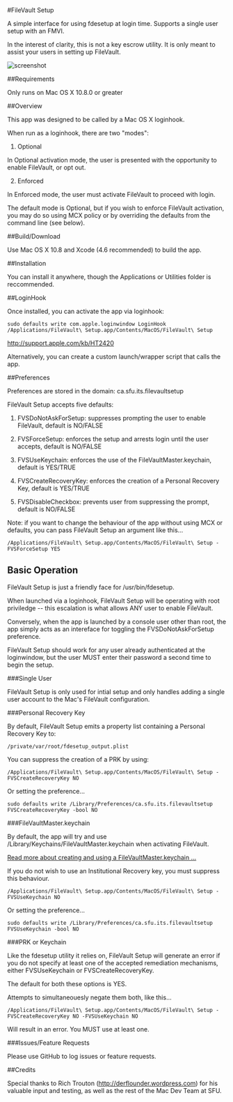 #FileVault Setup

A simple interface for using fdesetup at login time. Supports a single user setup with an FMVI.

In the interest of clarity, this is not a key escrow utility. It is only meant to assist your users in setting up FileVault.

![screenshot](https://bintray.com/blob/dayglojesus/github/filevaultsetup/da5e4790c840608d1867bc54401901d69bf5fad4/filevaultsetup.png)

##Requirements

Only runs on Mac OS X 10.8.0 or greater

##Overview

This app was designed to be called by a Mac OS X loginhook. 

When run as a loginhook, there are two "modes":

1. Optional
  
  In Optional activation mode, the user is presented with the opportunity to enable FileVault, or opt out.

2. Enforced

  In Enforced mode, the user must activate FileVault to proceed with login.
  
The default mode is Optional, but if you wish to enforce FileVault activation, you may do so using MCX policy or by overriding the defaults from the command line (see below).

##Build/Download

Use Mac OS X 10.8 and Xcode (4.6 recommended) to build the app.

##Installation

You can install it anywhere, though the Applications or Utilities folder is reccommended.

##LoginHook

Once installed, you can activate the app via loginhook:

    sudo defaults write com.apple.loginwindow LoginHook /Applications/FileVault\ Setup.app/Contents/MacOS/FileVault\ Setup

http://support.apple.com/kb/HT2420

Alternatively, you can create a custom launch/wrapper script that calls the app.

##Preferences

Preferences are stored in the domain: ca.sfu.its.filevaultsetup

FileVault Setup accepts five defaults:

1. FVSDoNotAskForSetup:   suppresses prompting the user to enable FileVault, default is NO/FALSE

2. FVSForceSetup:         enforces the setup and arrests login until the user accepts, default is NO/FALSE

3. FVSUseKeychain:        enforces the use of the FileVaultMaster.keychain, default is YES/TRUE

4. FVSCreateRecoveryKey:  enforces the creation of a Personal Recovery Key, default is YES/TRUE

5. FVSDisableCheckbox:    prevents user from suppressing the prompt, default is NO/FALSE

Note: if you want to change the behaviour of the app without using MCX or defaults, you can pass FileVault Setup an argument like this...

    /Applications/FileVault\ Setup.app/Contents/MacOS/FileVault\ Setup -FVSForceSetup YES

## Basic Operation

FileVault Setup is just a friendly face for /usr/bin/fdesetup.

When launched via a loginhook, FileVault Setup will be operating with root priviledge -- this escalation is what allows ANY user to enable FileVault.

Conversely, when the app is launched by a console user other than root, the app simply acts as an intereface for toggling the FVSDoNotAskForSetup preference.

FileVault Setup should work for any user already authenticated at the loginwindow, but the user MUST enter their password a second time to begin the setup.

###Single User

FileVault Setup is only used for intial setup and only handles adding a single user account to the Mac's FileVault configuration.

###Personal Recovery Key

By default, FileVault Setup emits a property list containing a Personal Recovery Key to:

    /private/var/root/fdesetup_output.plist

You can suppress the creation of a PRK by using:

    /Applications/FileVault\ Setup.app/Contents/MacOS/FileVault\ Setup -FVSCreateRecoveryKey NO

Or setting the preference...

    sudo defaults write /Library/Preferences/ca.sfu.its.filevaultsetup FVSCreateRecoveryKey -bool NO

###FileVaultMaster.keychain

By default, the app will try and use /Library/Keychains/FileVaultMaster.keychain when activating FileVault.

[Read more about creating and using a FileVaultMaster.keychain ...](http://support.apple.com/kb/ht5077)

If you do not wish to use an Institutional Recovery key, you must suppress this behaviour.

    /Applications/FileVault\ Setup.app/Contents/MacOS/FileVault\ Setup -FVSUseKeychain NO

Or setting the preference...

    sudo defaults write /Library/Preferences/ca.sfu.its.filevaultsetup FVSUseKeychain -bool NO

###PRK or Keychain

Like the fdesetup utility it relies on, FileVault Setup will generate an error if you do not specify at least one of the accepted remediation mechanisms, either FVSUseKeychain or FVSCreateRecoveryKey.

The default for both these options is YES.

Attempts to simultaneouesly negate them both, like this...

    /Applications/FileVault\ Setup.app/Contents/MacOS/FileVault\ Setup -FVSCreateRecoveryKey NO -FVSUseKeychain NO

Will result in an error. You MUST use at least one.

###Issues/Feature Requests

Please use GitHub to log issues or feature requests.

##Credits

Special thanks to Rich Trouton (http://derflounder.wordpress.com) for his valuable input and testing, as well as the rest of the Mac Dev Team at SFU.
